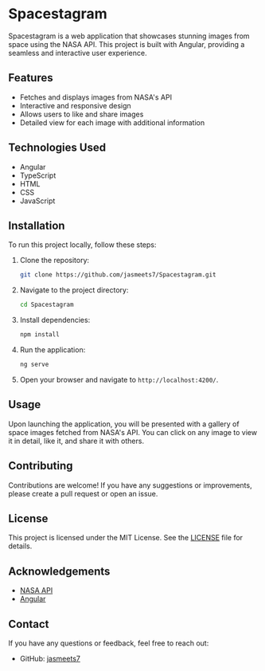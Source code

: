 # Spacestagram

Spacestagram is a web application that showcases stunning images from space using the NASA API. This project is built with Angular, providing a seamless and interactive user experience.

## Features

- Fetches and displays images from NASA's API
- Interactive and responsive design
- Allows users to like and share images
- Detailed view for each image with additional information

## Technologies Used

- Angular
- TypeScript
- HTML
- CSS
- JavaScript

## Installation

To run this project locally, follow these steps:

1. Clone the repository:
    ```sh
    git clone https://github.com/jasmeets7/Spacestagram.git
    ```

2. Navigate to the project directory:
    ```sh
    cd Spacestagram
    ```

3. Install dependencies:
    ```sh
    npm install
    ```

4. Run the application:
    ```sh
    ng serve
    ```

5. Open your browser and navigate to `http://localhost:4200/`.

## Usage

Upon launching the application, you will be presented with a gallery of space images fetched from NASA's API. You can click on any image to view it in detail, like it, and share it with others.

## Contributing

Contributions are welcome! If you have any suggestions or improvements, please create a pull request or open an issue.

## License

This project is licensed under the MIT License. See the [LICENSE](LICENSE) file for details.

## Acknowledgements

- [NASA API](https://api.nasa.gov/)
- [Angular](https://angular.io/)

## Contact

If you have any questions or feedback, feel free to reach out:

- GitHub: [jasmeets7](https://github.com/jasmeets7)